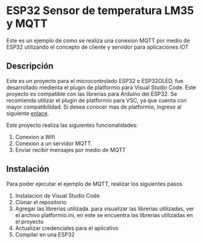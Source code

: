 # ESP32 Sensor de temperatura LM35 y MQTT

Este es un ejemplo de como se realiza una conexion MQTT por medio de ESP32 utilizando el concepto de cliente y servidor para aplicaciones IOT

## Descripción
Este es un proyecto para el microcontrolado ESP32 o ESP32OLED, fue desarrollado medienta el plugin de platformio para Visual Studio Code.
Este proyecto es compatible con las librerias para Arduino del ESP32. Se recomienda utilizar el plugin de platformio para VSC, ya que cuenta con mayor compatibilidad.
Si desea conocer mas de platformio, ingrese al siguiente [enlace](https://platformio.org).

Este proyecto realiza las siguientes funcionalidades:
1. Conexion a Wifi
2. Conexion a un servidor MQTT.
3. Enviar recibir mensajes por medio de MQTT

## Instalación

Para poder ejecutar el ejemplo de MQTT, realizar los siguientes pasos
1. Instalacion de Visual Studio Code
2. Clonar el repositorio
3. Agregar las librerias utilizada. para visualizar las librerias utilizadas, ver el archivo platformio.ini, en este se encuentra las librerias utilizadas en el proyecto
4. Actualizar credenciales para el aplicativo
5. Compilar en una ESP32

